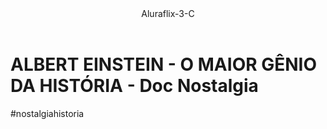 <header>Aluraflix-3-C</header>


<h1>ALBERT EINSTEIN - O MAIOR GÊNIO DA HISTÓRIA - Doc Nostalgia</h1>

<p>#nostalgiahistoria</p>
